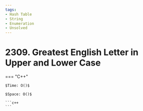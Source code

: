 ```yaml
---
tags:
- Hash Table
- String
- Enumeration
- Unsolved
---
```



# 2309. Greatest English Letter in Upper and Lower Case

=== "C++"

    $Time: O()$

    $Space: O()$

    ```c++
    ```